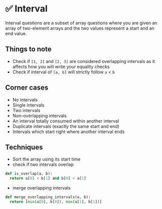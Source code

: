 # ✅ Interval

Interval questions are a subset of array questions where you are given an array of two-element arrays  and the two values represent a start and an end value.&#x20;

## Things to note

* Check if  `[1, 2]` and `[2, 3]` are considered overlapping intervals as it affects how you will write your equality checks
* Check if interval of `[a, b]` will strictly follow `a` < `b`&#x20;

## Corner cases

* No intervals
* Single intervals
* Two intervals
* Non-overlapping intervals
* An interval totally consumed within another interval
* Duplicate intervals (exactly the same start and end)
* Intervals which start right where another interval ends

## Techniques

* Sort the array using its start time
* check if two intervals overlap

```python
def is_overlap(a, b):
  return a[0] < b[1] and b[0] < a[1]
```

* merge overlapping intervals

```python
def merge_overlapping_intervals(a, b):
  return [min(a[0], b[0]), max(a[1], b[1])]
```

